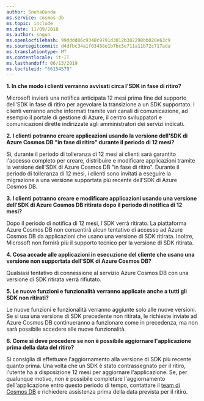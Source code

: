 ```yaml
---
author: SnehaGunda
ms.service: cosmos-db
ms.topic: include
ms.date: 11/09/2018
ms.author: sngun
ms.openlocfilehash: 99dddd86c9348c9791d3012b382298bb020e63c9
ms.sourcegitcommit: d4dfbc34a1f03488e1b7bc5e711a11b72c717ada
ms.translationtype: MT
ms.contentlocale: it-IT
ms.lasthandoff: 06/13/2019
ms.locfileid: "66154579"
---
```

**1. In che modo i clienti verranno avvisati circa l'SDK in fase di ritiro?**

Microsoft invierà una notifica anticipata 12 mesi prima fine del supporto dell'SDK in fase di ritiro per agevolare la transizione a un SDK supportato. I clienti verranno anche informati tramite vari canali di comunicazione, ad esempio il portale di gestione di Azure, il centro sviluppatori e comunicazioni dirette indirizzate agli amministratori dei servizi indicati.

**2. I clienti potranno creare applicazioni usando la versione dell'SDK di Azure Cosmos DB "in fase di ritiro" durante il periodo di 12 mesi?** 

Sì, durante il periodo di tolleranza di 12 mesi ai clienti sarà garantito l'accesso completo per creare, distribuire e modificare applicazioni tramite la versione dell'SDK di Azure Cosmos DB "in fase di ritiro". Durante il periodo di tolleranza di 12 mesi, i clienti sono invitati a eseguire la migrazione a una versione supportata più recente dell'SDK di Azure Cosmos DB.

**3. I clienti potranno creare e modificare applicazioni usando una versione dell'SDK di Azure Cosmos DB ritirata dopo il periodo di notifica di 12 mesi?**

Dopo il periodo di notifica di 12 mesi, l'SDK verrà ritirato. La piattaforma Azure Cosmos DB non consentirà alcun tentativo di accesso ad Azure Cosmos DB da applicazioni che usano una versione di SDK ritirata. Inoltre, Microsoft non fornirà più il supporto tecnico per la versione di SDK ritirata.

**4. Cosa accade alle applicazioni in esecuzione del cliente che usano una versione non supportata dell'SDK di Azure Cosmos DB?**

Qualsiasi tentativo di connessione al servizio Azure Cosmos DB con una versione di SDK ritirata verrà rifiutato. 

**5. Le nuove funzioni e funzionalità verranno applicate anche a tutti gli SDK non ritirati?**

Le nuove funzioni e funzionalità verranno aggiunte solo alle nuove versioni. Se si usa una versione di SDK precedente non ritirata, le richieste inviate ad Azure Cosmos DB continueranno a funzionare come in precedenza, ma non sarà possibile accedere alle nuove funzionalità.  

**6. Come si deve procedere se non è possibile aggiornare l'applicazione prima della data del ritiro?**

Si consiglia di effettuare l'aggiornamento alla versione di SDK più recente quanto prima. Una volta che un SDK è stato contrassegnato per il ritiro, l'utente ha a disposizione 12 mesi per aggiornare l'applicazione. Se, per qualunque motivo, non è possibile completare l'aggiornamento dell'applicazione entro questo periodo di tempo, contattare il [team di Cosmos DB](mailto:askcosmosdb@microsoft.com) e richiedere assistenza prima della data prevista per il ritiro.

